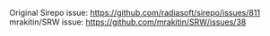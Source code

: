 Original Sirepo issue: https://github.com/radiasoft/sirepo/issues/811
mrakitin/SRW issue: https://github.com/mrakitin/SRW/issues/38
